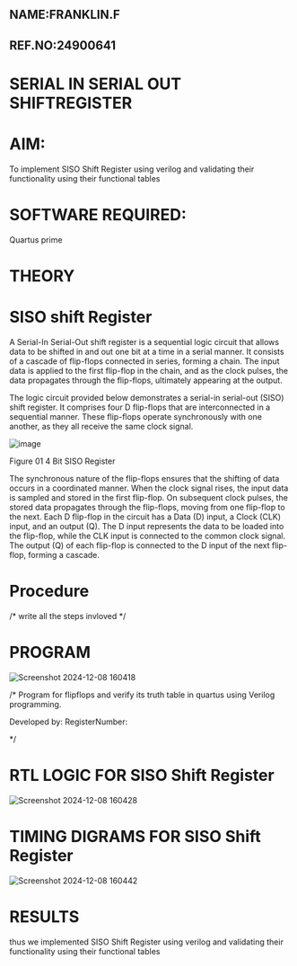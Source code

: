 ##  NAME:FRANKLIN.F
## REF.NO:24900641
# SERIAL IN SERIAL OUT SHIFTREGISTER

# AIM:

To implement  SISO Shift Register using verilog and validating their functionality using their functional tables

# SOFTWARE REQUIRED:

Quartus prime

# THEORY

# SISO shift Register

A Serial-In Serial-Out shift register is a sequential logic circuit that allows data to be shifted in and out one bit at a time in a serial manner. It consists of a cascade of flip-flops connected in series, forming a chain. The input data is applied to the first flip-flop in the chain, and as the clock pulses, the data propagates through the flip-flops, ultimately appearing at the output.

The logic circuit provided below demonstrates a serial-in serial-out (SISO) shift register. It comprises four D flip-flops that are interconnected in a sequential manner. These flip-flops operate synchronously with one another, as they all receive the same clock signal.

![image](https://github.com/naavaneetha/SERIAL-IN-SERIAL-OUT-SHIFTREGISTER/assets/154305477/e81c4072-37f9-46c6-8145-566764b74c3a)

Figure 01 4 Bit SISO Register

The synchronous nature of the flip-flops ensures that the shifting of data occurs in a coordinated manner. When the clock signal rises, the input data is sampled and stored in the first flip-flop. On subsequent clock pulses, the stored data propagates through the flip-flops, moving from one flip-flop to the next.
Each D flip-flop in the circuit has a Data (D) input, a Clock (CLK) input, and an output (Q). The D input represents the data to be loaded into the flip-flop, while the CLK input is connected to the common clock signal. The output (Q) of each flip-flop is connected to the D input of the next flip-flop, forming a cascade.

# Procedure

/* write all the steps invloved */

# PROGRAM
![Screenshot 2024-12-08 160418](https://github.com/user-attachments/assets/ad1171bf-24b2-4adc-a110-fec5fdd9a578)

/* Program for flipflops and verify its truth table in quartus using Verilog programming.

Developed by: RegisterNumber:

*/

# RTL LOGIC FOR SISO Shift Register
![Screenshot 2024-12-08 160428](https://github.com/user-attachments/assets/3d8ac5e9-d9e3-4d0a-8caa-c66d5fd49c9c)

# TIMING DIGRAMS FOR SISO Shift Register
![Screenshot 2024-12-08 160442](https://github.com/user-attachments/assets/3180a5b2-43d9-49f7-b856-81782e221018)

# RESULTS
thus we implemented  SISO Shift Register using verilog and validating their functionality using their functional tables
